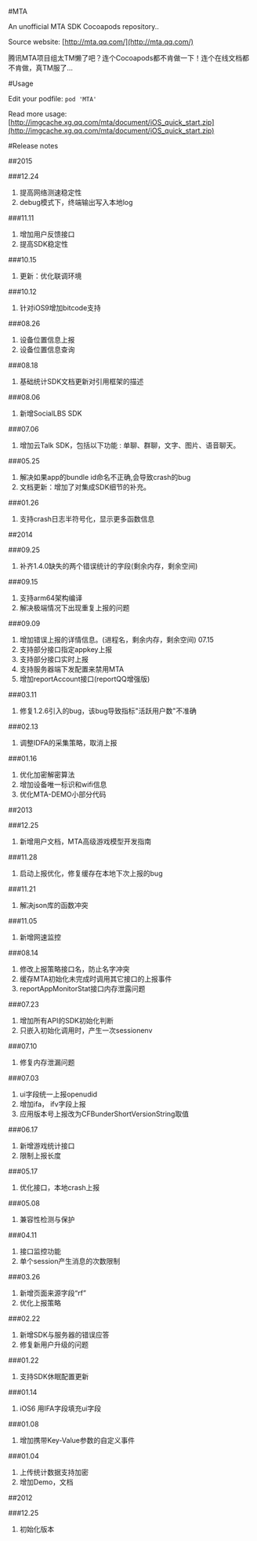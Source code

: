 #MTA

An unofficial MTA SDK Cocoapods repository..

Source website: [http://mta.qq.com/](http://mta.qq.com/)


腾讯MTA项目组太TM懒了吧？连个Cocoapods都不肯做一下！连个在线文档都不肯做，真TM服了...

#Usage

Edit your podfile: `pod 'MTA'`

Read more usage: [http://imgcache.xg.qq.com/mta/document/iOS_quick_start.zip](http://imgcache.xg.qq.com/mta/document/iOS_quick_start.zip)

#Release notes

##2015

###12.24

1. 提高网络测速稳定性
2. debug模式下，终端输出写入本地log

###11.11

1. 增加用户反馈接口
2. 提高SDK稳定性

###10.15

1. 更新：优化联调环境

###10.12

1. 针对iOS9增加bitcode支持

###08.26

1. 设备位置信息上报
2. 设备位置信息查询

###08.18

1. 基础统计SDK文档更新对引用框架的描述

###08.06

1. 新增SocialLBS SDK

###07.06

1. 增加云Talk SDK，包括以下功能 : 单聊、群聊，文字、图片、语音聊天。

###05.25

1. 解决如果app的bundle id命名不正确,会导致crash的bug
2. 文档更新：增加了对集成SDK细节的补充。

###01.26

1. 支持crash日志半符号化，显示更多函数信息

##2014

###09.25

1. 补齐1.4.0缺失的两个错误统计的字段(剩余内存，剩余空间)

###09.15

1. 支持arm64架构编译
2. 解决极端情况下出现重复上报的问题

###09.09

1. 增加错误上报的详情信息。(进程名，剩余内存，剩余空间)
07.15
1. 支持部分接口指定appkey上报
2. 支持部分接口实时上报
3. 支持服务器端下发配置来禁用MTA
4. 增加reportAccount接口(reportQQ增强版)

###03.11

1. 修复1.2.6引入的bug，该bug导致指标"活跃用户数"不准确

###02.13

1. 调整IDFA的采集策略，取消上报

###01.16

1. 优化加密解密算法
2. 增加设备唯一标识和wifi信息
3. 优化MTA-DEMO小部分代码

##2013

###12.25

1. 新增用户文档，MTA高级游戏模型开发指南

###11.28

1. 启动上报优化，修复缓存在本地下次上报的bug

###11.21

1. 解决json库的函数冲突

###11.05

1. 新增网速监控

###08.14

1. 修改上报策略接口名，防止名字冲突
2. 缓存MTA初始化未完成时调用其它接口的上报事件
3. reportAppMonitorStat接口内存泄露问题

###07.23

1. 增加所有API的SDK初始化判断
2. 只嵌入初始化调用时，产生一次sessionenv

###07.10

1. 修复内存泄漏问题

###07.03

1. ui字段统一上报openudid
2. 增加ifa， ifv字段上报
3. 应用版本号上报改为CFBunderShortVersionString取值

###06.17

1. 新增游戏统计接口
2. 限制上报长度

###05.17

1. 优化接口，本地crash上报

###05.08

1. 兼容性检测与保护

###04.11

1. 接口监控功能
2. 单个session产生消息的次数限制

###03.26

1. 新增页面来源字段“rf”
2. 优化上报策略

###02.22

1. 新增SDK与服务器的错误应答
2. 修复新用户升级的问题

###01.22

1. 支持SDK休眠配置更新

###01.14

1. iOS6 用IFA字段填充ui字段

###01.08

1. 增加携带Key-Value参数的自定义事件

###01.04

1. 上传统计数据支持加密
2. 增加Demo，文档

##2012

###12.25

1. 初始化版本
